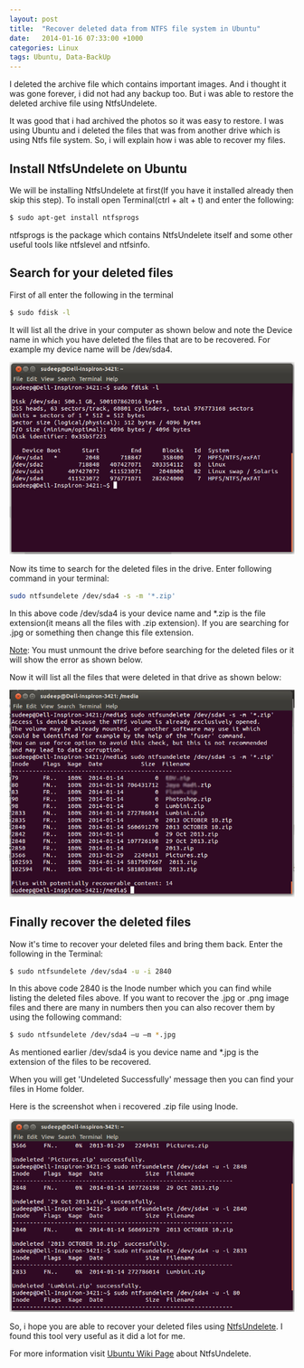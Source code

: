 ```yaml
---
layout: post
title:  "Recover deleted data from NTFS file system in Ubuntu"
date:   2014-01-16 07:33:00 +1000
categories: Linux
tags: Ubuntu, Data-BackUp
---
```

I deleted the archive file which contains important images. And i thought it was gone forever, i did not had any backup too. But i was able to restore the deleted archive file using NtfsUndelete.

It was good that i had archived the photos so it was easy to restore. I was using Ubuntu and i deleted the files that was from another drive which is using Ntfs file system. So, i will explain how i was able to recover my files.

<h2>Install NtfsUndelete on Ubuntu</h2>

We will be installing NtfsUndelete at first(If you have it installed already then skip this step). To install open Terminal(ctrl + alt + t) and enter the following:

```bash
$ sudo apt-get install ntfsprogs
```

ntfsprogs is the package which contains NtfsUndelete itself and some other useful tools like ntfslevel and ntfsinfo.

<h2>Search for your deleted files</h2>

First of all enter the following in the terminal

```bash
$ sudo fdisk -l
```

It will list all the drive in your computer as shown below and note the Device name in which you have deleted the files that are to be recovered. For example my device name will be /dev/sda4.

![Ubuntu Terminal Show devices list](/assets/post-images/2014/device-list-ubuntu.png)


Now its time to search for the deleted files in the drive. Enter following command in your terminal:

```bash
sudo ntfsundelete /dev/sda4 -s -m '*.zip'
```

In this above code /dev/sda4 is your device name and *.zip is the file extension(it means all the files with .zip extension). If you are searching for .jpg or something then change this file extension.

<span style="text-decoration: underline;">Note</span>: You must unmount the drive before searching for the deleted files or it will show the error as shown below.

Now it will list all the files that were deleted in that drive as shown below:

![Ubuntu Terminal Deleted Files](/assets/post-images/2014/deleted-files.png)

<h2>Finally recover the deleted files</h2>
Now it's time to recover your deleted files and bring them back. Enter the following in the Terminal:

```bash
$ sudo ntfsundelete /dev/sda4 -u -i 2840
```

In this above code 2840 is the Inode number which you can find while listing the deleted files above. If you want to recover the .jpg or .png image files and there are many in numbers then you can also recover them by using the following command:

```bash
$ sudo ntfsundelete /dev/sda4 –u –m *.jpg
```

As mentioned earlier /dev/sda4 is you device name and *.jpg is the extension of the files to be recovered.

When you will get 'Undeleted Successfully' message then you can find your files in Home folder.

Here is the screenshot when i recovered .zip file using Inode.

![Ubuntu Files Recovered Successfully](/assets/post-images/2014/file-recovered-successfully.png)

So, i hope you are able to recover your deleted files using <span style="text-decoration: underline;">NtfsUndelete</span>. I found this tool very useful as it did a lot for me.

For more information visit <a href="https://help.ubuntu.com/community/DataRecovery/NtfsUndelete">Ubuntu Wiki Page</a> about NtfsUndelete.
